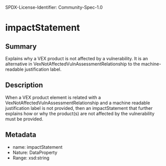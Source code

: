 SPDX-License-Identifier: Community-Spec-1.0

# impactStatement

## Summary

Explains why a VEX product is not affected by a vulnerability. It is an
alternative in VexNotAffectedVulnAssessmentRelationship to the machine-readable
justification label.

## Description

When a VEX product element is related with a VexNotAffectedVulnAssessmentRelationship
and a machine readable justification label is not provided, then an impactStatement
that further explains how or why the product(s) are not affected by the vulnerability
must be provided.

## Metadata

- name: impactStatement
- Nature: DataProperty
- Range: xsd:string
